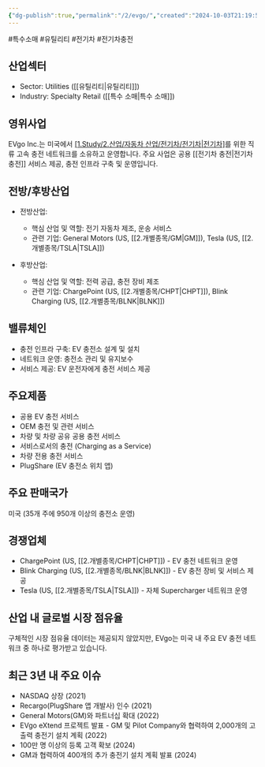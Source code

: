 ```yaml
---
{"dg-publish":true,"permalink":"/2/evgo/","created":"2024-10-03T21:19:53.108+09:00","updated":"2025-06-03T20:05:58.984+09:00"}
---
```


#특수소매 #유틸리티 #전기차 #전기차충전 

## 산업섹터

- Sector: Utilities ([[유틸리티\|유틸리티]])
- Industry: Specialty Retail ([[특수 소매\|특수 소매]])

## 영위사업

EVgo Inc.는 미국에서 [[1.Study/2.산업/자동차 산업/전기차/전기차\|전기차]](EV)를 위한 직류 고속 충전 네트워크를 소유하고 운영합니다. 주요 사업은 공용 [[전기차 충전\|전기차 충전]] 서비스 제공, 충전 인프라 구축 및 운영입니다.

## 전방/후방산업

- 전방산업:
    
    - 핵심 산업 및 역할: 전기 자동차 제조, 운송 서비스
    - 관련 기업: General Motors (US, [[2.개별종목/GM\|GM]]), Tesla (US, [[2.개별종목/TSLA\|TSLA]])
    
- 후방산업:
    
    - 핵심 산업 및 역할: 전력 공급, 충전 장비 제조
    - 관련 기업: ChargePoint (US, [[2.개별종목/CHPT\|CHPT]]), Blink Charging (US, [[2.개별종목/BLNK\|BLNK]])
    

## 밸류체인

- 충전 인프라 구축: EV 충전소 설계 및 설치
- 네트워크 운영: 충전소 관리 및 유지보수
- 서비스 제공: EV 운전자에게 충전 서비스 제공

## 주요제품

- 공용 EV 충전 서비스
- OEM 충전 및 관련 서비스
- 차량 및 차량 공유 공용 충전 서비스
- 서비스로서의 충전 (Charging as a Service)
- 차량 전용 충전 서비스
- PlugShare (EV 충전소 위치 앱)

## 주요 판매국가

미국 (35개 주에 950개 이상의 충전소 운영)

## 경쟁업체

- ChargePoint (US, [[2.개별종목/CHPT\|CHPT]]) - EV 충전 네트워크 운영
- Blink Charging (US, [[2.개별종목/BLNK\|BLNK]]) - EV 충전 장비 및 서비스 제공
- Tesla (US, [[2.개별종목/TSLA\|TSLA]]) - 자체 Supercharger 네트워크 운영

## 산업 내 글로벌 시장 점유율

구체적인 시장 점유율 데이터는 제공되지 않았지만, EVgo는 미국 내 주요 EV 충전 네트워크 중 하나로 평가받고 있습니다.

## 최근 3년 내 주요 이슈

- NASDAQ 상장 (2021)
- Recargo(PlugShare 앱 개발사) 인수 (2021)
- General Motors(GM)와 파트너십 확대 (2022)
- EVgo eXtend 프로젝트 발표 - GM 및 Pilot Company와 협력하여 2,000개의 고출력 충전기 설치 계획 (2022)
- 100만 명 이상의 등록 고객 확보 (2024)
- GM과 협력하여 400개의 추가 충전기 설치 계획 발표 (2024)